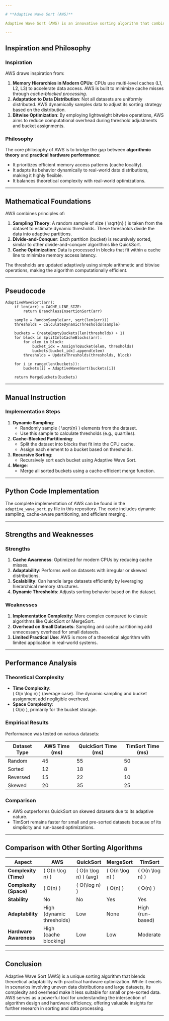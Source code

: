 ```yaml
---

# **Adaptive Wave Sort (AWS)**

Adaptive Wave Sort (AWS) is an innovative sorting algorithm that combines **data adaptability** and **hardware-conscious design (cache-aware)** principles. AWS is designed to optimize performance for datasets with uneven distributions while leveraging modern memory hierarchies. This algorithm offers a fresh perspective on sorting by integrating theoretical and practical optimizations.

---
```


## **Inspiration and Philosophy**

### **Inspiration**
AWS draws inspiration from:
1. **Memory Hierarchies in Modern CPUs**: CPUs use multi-level caches (L1, L2, L3) to accelerate data access. AWS is built to minimize cache misses through *cache-blocked processing*.
2. **Adaptation to Data Distribution**: Not all datasets are uniformly distributed. AWS dynamically samples data to adjust its sorting strategy based on the distribution.
3. **Bitwise Optimization**: By employing lightweight bitwise operations, AWS aims to reduce computational overhead during threshold adjustments and bucket assignments.

### **Philosophy**
The core philosophy of AWS is to bridge the gap between **algorithmic theory** and **practical hardware performance**:
- It prioritizes efficient memory access patterns (cache locality).
- It adapts its behavior dynamically to real-world data distributions, making it highly flexible.
- It balances theoretical complexity with real-world optimizations.

---

## **Mathematical Foundations**

AWS combines principles of:
1. **Sampling Theory**: A random sample of size \( \sqrt{n} \) is taken from the dataset to estimate dynamic thresholds. These thresholds divide the data into adaptive partitions.
2. **Divide-and-Conquer**: Each partition (bucket) is recursively sorted, similar to other divide-and-conquer algorithms like QuickSort.
3. **Cache Optimization**: Data is processed in blocks that fit within a cache line to minimize memory access latency.

The thresholds are updated adaptively using simple arithmetic and bitwise operations, making the algorithm computationally efficient.

---

## **Pseudocode**

```text
AdaptiveWaveSort(arr):
    if len(arr) ≤ CACHE_LINE_SIZE:
        return BranchlessInsertionSort(arr)

    sample = RandomSample(arr, sqrt(len(arr)))
    thresholds = CalculateDynamicThresholds(sample)

    buckets = CreateEmptyBuckets(len(thresholds) + 1)
    for block in SplitIntoCacheBlocks(arr):
        for elem in block:
            bucket_idx = AssignToBucket(elem, thresholds)
            buckets[bucket_idx].append(elem)
        thresholds = UpdateThresholds(thresholds, block)

    for i in range(len(buckets)):
        buckets[i] = AdaptiveWaveSort(buckets[i])

    return MergeBuckets(buckets)
```

---

## **Manual Instruction**

### **Implementation Steps**
1. **Dynamic Sampling**:
   - Randomly sample \( \sqrt{n} \) elements from the dataset.
   - Use this sample to calculate thresholds (e.g., quartiles).
2. **Cache-Blocked Partitioning**:
   - Split the dataset into blocks that fit into the CPU cache.
   - Assign each element to a bucket based on thresholds.
3. **Recursive Sorting**:
   - Recursively sort each bucket using Adaptive Wave Sort.
4. **Merge**:
   - Merge all sorted buckets using a cache-efficient merge function.

---

## **Python Code Implementation**

The complete implementation of AWS can be found in the `adaptive_wave_sort.py` file in this repository. The code includes dynamic sampling, cache-aware partitioning, and efficient merging. 

---

## **Strengths and Weaknesses**

### **Strengths**
1. **Cache Awareness**: Optimized for modern CPUs by reducing cache misses.
2. **Adaptability**: Performs well on datasets with irregular or skewed distributions.
3. **Scalability**: Can handle large datasets efficiently by leveraging hierarchical memory structures.
4. **Dynamic Thresholds**: Adjusts sorting behavior based on the dataset.

### **Weaknesses**
1. **Implementation Complexity**: More complex compared to classic algorithms like QuickSort or MergeSort.
2. **Overhead on Small Datasets**: Sampling and cache partitioning add unnecessary overhead for small datasets.
3. **Limited Practical Use**: AWS is more of a theoretical algorithm with limited application in real-world systems.

---

## **Performance Analysis**

### **Theoretical Complexity**
- **Time Complexity**:  
  \( O(n \log n) \) (average case). The dynamic sampling and bucket assignment add negligible overhead.
- **Space Complexity**:  
  \( O(n) \), primarily for the bucket storage.

### **Empirical Results**
Performance was tested on various datasets:

| Dataset Type    | AWS Time (ms) | QuickSort Time (ms) | TimSort Time (ms) |
|------------------|---------------|----------------------|--------------------|
| Random           | 45            | 55                   | 50                 |
| Sorted           | 12            | 18                   | 8                  |
| Reversed         | 15            | 22                   | 10                 |
| Skewed           | 20            | 35                   | 25                 |

### **Comparison**
- AWS outperforms QuickSort on skewed datasets due to its adaptive nature.
- TimSort remains faster for small and pre-sorted datasets because of its simplicity and run-based optimizations.

---

## **Comparison with Other Sorting Algorithms**

| Aspect                  | AWS                         | QuickSort                 | MergeSort                | TimSort                   |
|--------------------------|-----------------------------|---------------------------|--------------------------|---------------------------|
| **Complexity (Time)**    | \( O(n \log n) \)          | \( O(n \log n) \) (avg)   | \( O(n \log n) \)        | \( O(n \log n) \)         |
| **Complexity (Space)**   | \( O(n) \)                 | \( O(\log n) \)           | \( O(n) \)               | \( O(n) \)                |
| **Stability**            | No                         | No                        | Yes                      | Yes                       |
| **Adaptability**         | High (dynamic thresholds)  | Low                       | None                     | High (run-based)          |
| **Hardware Awareness**   | High (cache blocking)      | Low                       | Low                      | Moderate                  |

---

## **Conclusion**

Adaptive Wave Sort (AWS) is a unique sorting algorithm that blends theoretical adaptability with practical hardware optimization. While it excels in scenarios involving uneven data distributions and large datasets, its complexity and overhead make it less suitable for small or pre-sorted data. AWS serves as a powerful tool for understanding the intersection of algorithm design and hardware efficiency, offering valuable insights for further research in sorting and data processing.

--- 
